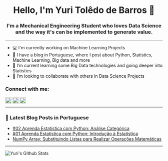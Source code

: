 <h1 align="center"> Hello, I'm Yuri Tolêdo de Barros  👋</h1>


<h3 align="center">I'm a Mechanical Engineering Student who loves Data Science and the way it's can be implemented to generate value.</h3>

---

- :computer: I'm currently working on Machine Learning Projects
- :green_book: I have a blog in Portuguese, where I post about Python, Statistics, Machine Learning, Big data and more  
- 🌱 I’m current learning some Big Data technologies and going deeper into Statistics 
- 👯 I’m looking to collaborate with others in Data Science Projects

### Connect with me:
[<img align="left"  width="20px" src="https://cdn.jsdelivr.net/npm/simple-icons@3.4.0/icons/linkedin.svg" />](https://www.linkedin.com/in/yuritoledodebarros/)

[<img align="left" alt="yuritbarros | Blog" width="20px" src="https://cdn.jsdelivr.net/npm/simple-icons@3.4.0/icons/wordpress.svg" />](https://learndataeveryday.com/)

[<img align="left" alt="yuritbarros | Instagram" width="20px" src="https://cdn.jsdelivr.net/npm/simple-icons@v3/icons/instagram.svg" />](https://www.instagram.com/yuri.tbarros/)

<br />

---

### :green_book: Latest Blog Posts in Portuguese

<!-- BLOG-POST-LIST:START -->
* [#02 Aprenda Estatística com Python: Análise Categórica](https://learndataeveryday.com/02-aprenda-estatistica-com-python-analise-categorica/) 
* [#01 Aprenda Estatística com Python: Introdução à Estatística](https://learndataeveryday.com/01-aprenda-estatistica-com-python-introducao-a-estatistica/)
* [NumPy Array: Substituindo Listas para Realizar Operações Matemáticas](https://learndataeveryday.com/operacoes-matematicas-numpy-array/)

<!-- BLOG-POST-LIST:END -->

---

<img align="left" alt="Yuri's Github Stats" src="https://github-readme-stats.vercel.app/api?username=YuriTBarros&show_icons=true&hide_border=true" />
